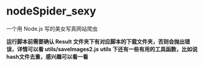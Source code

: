 # nodeSpider_sexy
一个用 Node.js 写的美女写真网站爬虫

**运行脚本前需要确认 Result 文件夹下有对应脚本的下载文件夹，否则会抛出错误，详情可以看 utils/saveImages2.js**
**utils 下还有一些有用的工具函数，比如说hash文件去重，感兴趣可以看一看**